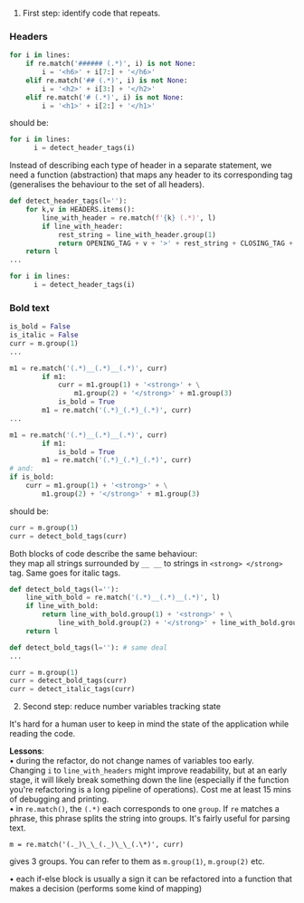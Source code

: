 1.  First step: identify code that repeats.

### Headers

```python
for i in lines:
    if re.match('###### (.*)', i) is not None:
        i = '<h6>' + i[7:] + '</h6>'
    elif re.match('## (.*)', i) is not None:
        i = '<h2>' + i[3:] + '</h2>'
    elif re.match('# (.*)', i) is not None:
        i = '<h1>' + i[2:] + '</h1>'
```

should be:

```python
for i in lines:
      i = detect_header_tags(i)
```

Instead of describing each type of header in a separate statement, we  
need a function (abstraction) that maps any header to its corresponding tag  
(generalises the behaviour to the set of all headers).

```python
def detect_header_tags(l=''):
    for k,v in HEADERS.items():
        line_with_header = re.match(f'{k} (.*)', l)
        if line_with_header:
            rest_string = line_with_header.group(1)
            return OPENING_TAG + v + '>' + rest_string + CLOSING_TAG + v + '>'
    return l
...

for i in lines:
      i = detect_header_tags(i)
```

### Bold text

```python
is_bold = False
is_italic = False
curr = m.group(1)
...

m1 = re.match('(.*)__(.*)__(.*)', curr)
        if m1:
            curr = m1.group(1) + '<strong>' + \
                m1.group(2) + '</strong>' + m1.group(3)
            is_bold = True
        m1 = re.match('(.*)_(.*)_(.*)', curr)
...

m1 = re.match('(.*)__(.*)__(.*)', curr)
        if m1:
            is_bold = True
        m1 = re.match('(.*)_(.*)_(.*)', curr)
# and:
if is_bold:
    curr = m1.group(1) + '<strong>' + \
        m1.group(2) + '</strong>' + m1.group(3)
```

should be:

```python
curr = m.group(1)
curr = detect_bold_tags(curr)
```

Both blocks of code describe the same behaviour:  
they map all strings surrounded by `__ __` to strings in `<strong> </strong>` tag.
Same goes for italic tags.

```python
def detect_bold_tags(l=''):
    line_with_bold = re.match('(.*)__(.*)__(.*)', l)
    if line_with_bold:
        return line_with_bold.group(1) + '<strong>' + \
            line_with_bold.group(2) + '</strong>' + line_with_bold.group(3)
    return l

def detect_bold_tags(l=''): # same deal
...

curr = m.group(1)
curr = detect_bold_tags(curr)
curr = detect_italic_tags(curr)
```

2.  Second step: reduce number variables tracking state

It's hard for a human user to keep in mind the state of the application while reading the code.

**Lessons**:  
• during the refactor, do not change names of variables too early.  
Changing `i` to `line_with_headers` might improve readability, but at an early  
stage, it will likely break something down the line (especially if the function you're refactoring
is a long pipeline of operations). Cost me at least 15 mins of debugging and printing.  
• in `re.match()`, the `(.*)` each corresponds to one `group`. If `re` matches a phrase, this phrase splits the string
into groups. It's fairly useful for parsing text.

```
m = re.match('(._)\_\_(._)\_\_(.\*)', curr)
```

gives 3 groups.
You can refer to them as `m.group(1)`, `m.group(2)` etc.

• each if-else block is usually a sign it can be refactored into a function that makes a decision (performs
some kind of mapping)
